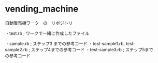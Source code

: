 # vending_machine

自動販売機ワーク　の　リポジトリ

・test.rb ; ワークで一緒に作成したファイル


・sample.rb ; ステップ3 までの参考コード
・test-sample1.rb,  test-sample2.rb ; ステップ4までの参考コード
・test-sample3.rb ; ステップ5までの参考コード
